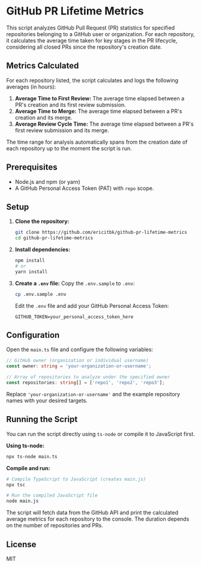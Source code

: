 # GitHub PR Lifetime Metrics

This script analyzes GitHub Pull Request (PR) statistics for specified repositories belonging to a GitHub user or organization. For each repository, it calculates the average time taken for key stages in the PR lifecycle, considering all closed PRs since the repository's creation date.

## Metrics Calculated

For each repository listed, the script calculates and logs the following averages (in hours):

1.  **Average Time to First Review:** The average time elapsed between a PR's creation and its first review submission.
2.  **Average Time to Merge:** The average time elapsed between a PR's creation and its merge.
3.  **Average Review Cycle Time:** The average time elapsed between a PR's first review submission and its merge.

The time range for analysis automatically spans from the creation date of each repository up to the moment the script is run.

## Prerequisites

*   Node.js and npm (or yarn)
*   A GitHub Personal Access Token (PAT) with `repo` scope.

## Setup

1.  **Clone the repository:**
    ```bash
    git clone https://github.com/ericitbk/github-pr-lifetime-metrics
    cd github-pr-lifetime-metrics
    ```
2.  **Install dependencies:**
    ```bash
    npm install
    # or
    yarn install
    ```
3.  **Create a `.env` file:**
    Copy the `.env.sample` to `.env`:
    ```bash
    cp .env.sample .env
    ```
    Edit the `.env` file and add your GitHub Personal Access Token:
    ```
    GITHUB_TOKEN=your_personal_access_token_here
    ```

## Configuration

Open the `main.ts` file and configure the following variables:

```typescript
// GitHub owner (organization or individual username)
const owner: string = 'your-organization-or-username';

// Array of repositories to analyze under the specified owner
const repositories: string[] = ['repo1', 'repo2', 'repo3'];
```

Replace `'your-organization-or-username'` and the example repository names with your desired targets.

## Running the Script

You can run the script directly using `ts-node` or compile it to JavaScript first.

**Using ts-node:**

```bash
npx ts-node main.ts
```

**Compile and run:**

```bash
# Compile TypeScript to JavaScript (creates main.js)
npx tsc

# Run the compiled JavaScript file
node main.js
```

The script will fetch data from the GitHub API and print the calculated average metrics for each repository to the console. The duration depends on the number of repositories and PRs.

## License

MIT


